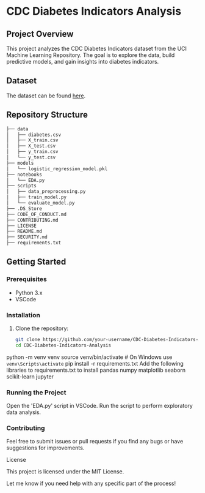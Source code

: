 # CDC Diabetes Indicators Analysis

## Project Overview

This project analyzes the CDC Diabetes Indicators dataset from the UCI Machine Learning Repository. The goal is to explore the data, build predictive models, and gain insights into diabetes indicators.

## Dataset

The dataset can be found [here](https://archive.ics.uci.edu/ml/datasets/Diabetes+130-US+hospitals+for+years+1999-2008).

## Repository Structure
```bash
├── data
│   ├── diabetes.csv
│   ├── X_train.csv
│   ├── X_test.csv
│   ├── y_train.csv
│   └── y_test.csv
├── models
│   └── logistic_regression_model.pkl
├── notebooks
│   └── EDA.py
├── scripts
│   ├── data_preprocessing.py
│   ├── train_model.py
│   └── evaluate_model.py
├── .DS_Store
├── CODE_OF_CONDUCT.md
├── CONTRIBUTING.md
├── LICENSE
├── README.md
├── SECURITY.md
├── requirements.txt

```



## Getting Started

### Prerequisites

- Python 3.x
- VSCode

### Installation

1. Clone the repository:
   ```bash
   git clone https://github.com/your-username/CDC-Diabetes-Indicators-Analysis.git
   cd CDC-Diabetes-Indicators-Analysis

python -m venv venv
source venv/bin/activate  # On Windows use `venv\Scripts\activate`
pip install -r requirements.txt
    Add the following libraries to requirements.txt to install
    pandas
    numpy
    matplotlib
    seaborn
    scikit-learn
    jupyter

### Running the Project

Open the 'EDA.py' script in VSCode.
Run the script to perform exploratory data analysis.

### Contributing

Feel free to submit issues or pull requests if you find any bugs or have suggestions for improvements.

License

This project is licensed under the MIT License.

Let me know if you need help with any specific part of the process!
